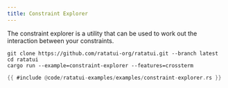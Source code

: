 ```yaml
---
title: Constraint Explorer
---
```


The constraint explorer is a utility that can be used to work out the interaction between your
constraints.

```shell title=run example
git clone https://github.com/ratatui-org/ratatui.git --branch latest
cd ratatui
cargo run --example=constraint-explorer --features=crossterm
```

<!-- ![constraint-explorer](constraint-explorer.gif) -->

```rust title=constraint-explorer.rs
{{ #include @code/ratatui-examples/examples/constraint-explorer.rs }}
```
